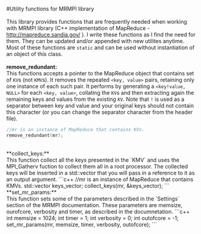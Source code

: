 #Utility functions for MRMPI library</br>
</br>
This library provides functions that are frequently needed when working with MRMPI library (C++ implementation of MapReduce - http://mapreduce.sandia.gov/ ). I write these functions as I find the need for them. They can be updated and/or appended with new utilites anytime. Most of these functions are `static` and can be used without instantiation of an object of this class.</br>
</br>
**remove_redundant:**</br>
This functions accepts a pointer to the MapReduce object that contains set of `KV`s (not `KMV`s). It removes the repeated `<key, value>` pairs, retaining only one instance of each such pair. It performs by generating a `<key!value, NULL>` for each `<key, value>`, collating the `KV`s and then extracting again the remaining keys and values from the existing `KV`. Note that `!` is used as a separator between key and value and your original keys should not contain this character (or you can change the separator character from the header file).
```c++
//mr is an instance of MapReduce that contains KVs.
remove_redundant(mr);
```
</br>
**collect_keys:**</br>
This function collect all the keys presented in the `KMV` and uses the MPI_Gatherv fuction to collect them all in a root processor. The collected keys will be inserted in a std::vector<char> that you will pass in a reference to it as an output argument.
```c++
//mr is an instance of MapReduce that contains KMVs.
std::vector<char> keys_vector;
collect_keys(mr, &keys_vector);
```
</br>
**set_mr_params:**</br>
This function sets some of the parameters described in the `Settings` section of the MRMPI documentation. These parameters are memsize, ourofcore, verbosity and timer, as described in the documnetation.
```c++
int memsize = 1024;
int timer = 1;
int verbosity = 0;
int outofcore = -1;
set_mr_params(mr, memsize, timer, verbosity, outofcore);
```
